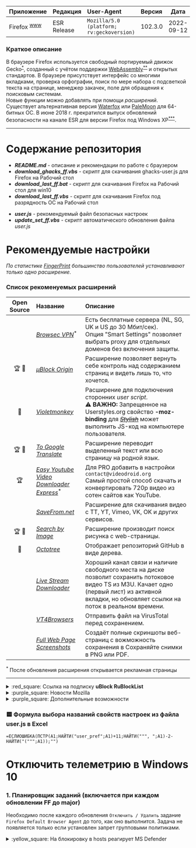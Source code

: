 [License]: //creativecommons.org/licenses/by-nc-sa/4.0/deed.ru

|Приложение|Редакция|User-Agent|Версия|Дата|Язык
|:--- |:--- |:--- |:--- |:---:|:--- 
|Firefox <sup>[www]</sup>|ESR Release|`Mozilla/5.0 (platform; rv:geckoversion)`|102.3.0|2022-09-12|all

[www]: //mozilla.org/ru/firefox/all/#product-desktop-esr "Extended support"

### Краткое описание

В браузере Firefox используется свободный портируемый движок Gecko<sup>[*]</sup>, созданный с учётом поддержки 
[WebAssembly]<sup>[**]</sup> и открытых стандартов. В браузере присутствует интерфейс со многими вкладками, 
проверка орфографии, поиск по мере набора с подсветкой текста на странице, менеджер закачек, поле для 
обращения к поисковым системам.  
Новые функции можно добавлять при помощи *расширений*.  
Существует альтернативная версия [Waterfox] или [PaleMoon] для 64-битных ОС. В июне 2018 г. прекратился выпуск 
обновлений безопасности на канале ESR для версии Firefox под Windows XP<sup>[***]</sup>. 

[*]: //habr.com/post/313820/ "Rust > Servo > Quantum"
[**]: //habr.com/post/402173/ "wasm - низкоуровневый ЯП, выполняющийся в браузере"
[***]: //habr.com/post/407239/
[FF75 под Win10]: //habr.com/post/496618/
[WebAssembly]: //habr.com/post/428347/ "RU, 2018-10-31"
[Waterfox]: //www.waterfoxproject.org/ "браузер с поддержкой XUL-расширений"
[PaleMoon]: //www.palemoon.org/ "браузер с поддержкой XUL-расширений"

---
# Содержание репозитория

- ***README.md*** - описание и рекомендации по работе с браузером
- ***download_ghacks_ff.vbs*** - скрипт для скачивания ghacks-user.js для Firefox на Рабочий стол
- ***download_last_ff.bat*** - скрипт для скачивания Firefox на Рабочий стол для win10
- ***download_last_ff.vbs*** - скрипт для скачивания Firefox под разрядность ОС на Рабочий стол
<!-- - ***[habrusers_blocker_gm].user.js*** - блокировка пользователей на Хабре (*user script*)
	<details>
	<summary>:yellow_square: Политика работы скриптов</summary><br />
	
	Для работы скриптов [Greasemonkey]<sup>[:(]</sup> должна быть включена настройка:  
	**`privacy.firstparty.isolate`**
	
	</details> -->
- ***user.js*** - рекомендуемый файл безопасных настроек
- ***update_set_ff.vbs*** - скрипт автоматического обновления файла *user.js*

[habrusers_blocker_gm]: //github.com/h8nor/docs/raw/master/vendor/firefox/habrusers_blocker_gm.user.js


# Рекомендуемые настройки

*По статистике [FingerPrint] большинство пользователей устанавливают только одно расширение.*

### Список рекоменуемых расширений

|Open Source|Название|Описание
|:---:|:--- |:--- 
| |*[Browsec VPN]*<sup>*</sup>|Есть бесплатные сервера (NL, SG, UK и US до 30 Мбит/сек).<br />Опция "Smart Settings" позволяет выбрать proxy для отдельных доменов без включения защиты.
|:trophy: :gem:|*[µBlock Origin]*|Расширение позволяет вернуть себе контроль над содержанием страниц и видеть лишь то, что хочется.
| :gem:|*[Violetmonkey]*|Расширение для подключения сторонних *user script*.<br />:warning: **ВАЖНО:** Запрещенное на Userstyles.org свойство **-moz-binding** для ~~*[Stylish]*~~ может выполнить JS-код на компьютере пользователя.
|:trophy: :gem:|*[To Google Translate]*|Расширение переводит выделенный текст или всю страницу на родной язык.
|:trophy:|*[Easy Youtube Video Downloader Express]*<sup>*</sup>|Для PRO добавить в настройки `contact@videodroid.org`<br />Самый простой способ скачать и конвертировать 720p видео из сотен сайтов как YouTube.
| |*[SaveFrom.net]*|Расширение для скачивания видео с TT, YT, Vimeo, VK, OK и других сервисов.
|:trophy: :gem:|*[Search by Image]*|Расширение производит поиск рисунка с web-страницы.
| :gem:|*[Octotree]*|Отображает репозиторий GitHub в виде дерева.
| |*[Live Stream Downloader]*|Хороший канал связи и наличие свободного места на диске позволит сохранить потоковое видео TS из M3U. Качает одно (первый лист) из активной вкладки, но обновляет ссылки на поток в реальном времени.
| |*[VT4Browsers]*|Отправить файл на VirusTotal перед сохранением.
| |*[Full Web Page Screenshots]*|Создаёт полные скриншоты веб-страниц с вожможность сохранения в Сохраняйте снимки в PNG или PDF.

<sup>*</sup> После обновления расширения открывается рекламная страницы

[:(]: //github.com/greasemonkey/greasemonkey/issues/2733/
[Browsec VPN]: //addons.mozilla.org/firefox/addon/603434/
[Canvas]: //habr.com/post/357238/#comment_11221142 "SHA-256"
[CanvasBlocker]: //addons.mozilla.org/firefox/addon/534930/
[Easy Youtube Video Downloader Express]: //addons.mozilla.org/firefox/addon/463677/
[Full Web Page Screenshots]: //addons.mozilla.org/firefox/addon/5648/ "Замена скриншотам Firefox"
[To Google Translate]: //addons.mozilla.org/firefox/addon/445852/
[Greasemonkey]: //github.com/greasemonkey/greasemonkey/issues/2985/
[Live Stream Downloader]: //addons.mozilla.org/firefox/addon/2641439/
[Octotree]: //addons.mozilla.org/firefox/addon/512640/
[SaveFrom.net]: //addons.mozilla.org/firefox/addon/271830/
[Search by Image]: //addons.mozilla.org/firefox/addon/824288/
[Stylish]: //github.com/The-OP/Fox/commit/370229fe "Меняет внешний вид сайтов согласно UserCSS"
[Violetmonkey]: //addons.mozilla.org/firefox/addon/797378/ "Движок для запуска UserJS"
[VT4Browsers]: //addons.mozilla.org/firefox/addon/351419/ "Experimental"
[µBlock Origin]: //addons.mozilla.org/firefox/addon/607454/
[Импортировать]: //subscribe.adblockplus.org/?location=https://github.com/h8nor/docs/raw/rublock/vendor/firefox/filters.txt&title=RUS:%20Filters%20RuBlockList

---
<details>
<summary>:red_square: Ссылка на подписку <strong>uBlock RuBlockList</strong></summary><br />

Подписку можно подключить в настройках расширения "*<kbd>ЛКМ</kbd> по значку -> Открыть панель управления -> 
Списки фильтров -> **[Импортировать]...** список фильтра посредством URL*" указав путь к файлу:<br />

`https://github.com/h8nor/docs/raw/rublock/vendor/firefox/filters.txt`
#

</details>

<details>
<summary>:purple_square: Новости Mozilla</summary><br />

1. [Mozilla усилила защиту пользователей Firefox от вредоносного кода](//habr.com/news/t/471602/ "RU, 2019-10-15")
2. [Firefox 75 будет автоматически удалять отслеживающие файлы cookie](//habr.com/news/t/491152/ "RU, 2020-03-05")
3. [Firefox 75 ввели телеметрию и новую адресную строку](//habr.com/news/t/496618/ "RU, 2020-04-10")
4. [Mozilla: рекламщикам достаточно истории 150 посещённых доменов для определения пользователя](//habr.com/news/t/517384/ "RU, 2020-09-01")
5. [IETF официально прекратил поддержку протоколов TLS 1.0 и 1.1](//habr.com/post/548832/ "RU, 2021-03-24")
6. **[DevTools браузера: возможности инструмента разработчика](//habr.com/post/548898/ "RU, 2021-04-05")**
7. [Firefox 78 представил новую архитектуру безопасности браузера с изоляцией сайтов](//habr.com/post/558236/ "RU, 2021-05-19")

</details>

<details>
<summary>:purple_square: Дополнительные возможности</summary><br />

- Проверка [FingerPrint]

Справа в адресной строке появляется значок-книга "Включить Вид для чтения `[F9]`" (Firefox 78 рабоает с локальными 
страницами). В данном режиме просмотра удобно отправлять страницу на печать без оформления, можно воспроизводить текст 
[голосом] (для Windows 7 заявленная Speech Platform не работает, поэтому устанавливать надо [RHVoice] + TTS к нему).  
Для воспроизведения голоса необходимо, чтобы была включена настройка:  -  
MS Word имеет функцию воспроизведения текста (в "*Настройках ленты*" в списке "*Команды не на ленте*" 
команда "*Проговорить*").

[FingerPrint]: //amiunique.org "2018-12-07: https://habr.com/post/432296/#comment_19469322"
[голосом]: //support.mozilla.org/ru/kb/otvet-na-forume-ustanovka-golosov-dlya-windows-10
[RHVoice]: //tiflohelp.ru/synthesizers/sapi-5/rhvoice-sapi5.html

</details>

### :yellow_square: Формула выбора названий свойств настроек из файла user.js в Excel

`=ЕСЛИОШИБКА(ПСТР(A1;НАЙТИ("user_pref";A1)+11;НАЙТИ(""", ";A1)-2-НАЙТИ("(""";A1));"")`


# Отключить телеметрию в Windows 10

### 1. Планировщик заданий (включается при каждом обновлении FF до major)

Необходимо после каждого обновления `Отключить / Удалить` задание `Firefox Default Browser Agent`
до того, как оно выполнится. Задача не появляется только если установлен запрет групповыми политиками.

<details>
<summary>:yellow_square: На блокировку в hosts реагирует MS Defender</summary><br />

- www&shy;.microsoft.com
- microsoft.com
- telemetry.microsoft.com
- wns.notify.windows.com.akadns.net
- v10-win.vortex.data.microsoft.com.akadns.net
- us.vortex-win.data.microsoft.com
- us-v10.events.data.microsoft.com
- urs.microsoft.com.nsatc.net
- watson.telemetry.microsoft.com
- watson.ppe.telemetry.microsoft.com
- vsgallery.com
- watson.live.com
- watson.microsoft.com
- telemetry.remoteapp.windowsazure.com
- telemetry.urs.microsoft.com

</details>

#
